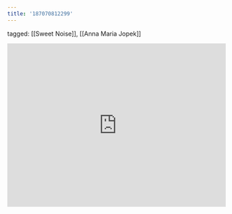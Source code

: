 ```yaml
---
title: '187070812299'
---
```

tagged: [[Sweet Noise]], [[Anna Maria Jopek]]
<iframe allow="accelerometer; autoplay; clipboard-write; encrypted-media; gyroscope; picture-in-picture" allowfullscreen="" frameborder="0" height="375" id="youtube_iframe" src="https://www.youtube.com/embed/2qiKrYiJdgw?feature=oembed&amp;enablejsapi=1&amp;origin=https://safe.txmblr.com&amp;wmode=opaque" width="500"></iframe>
